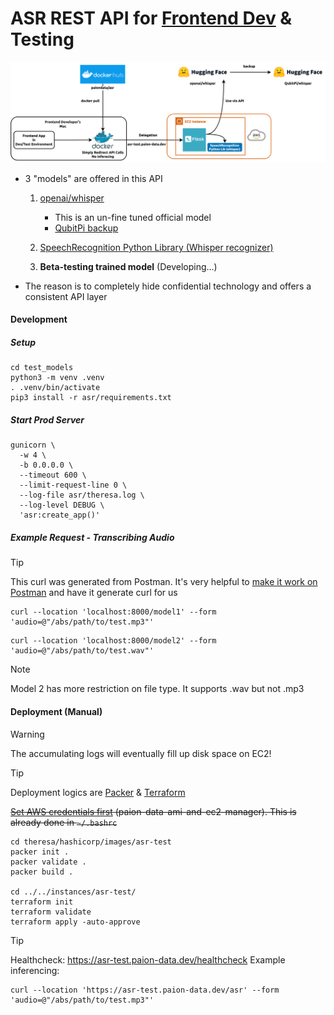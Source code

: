 ASR REST API for [Frontend Dev](https://github.com/paion-data/dental-llm-web-app) & Testing
===========================================================================================

![Error loading frontend-dev-design.png](../../img/frontend-dev-design.png)

- 3 "models" are offered in this API

  1. [openai/whisper](https://huggingface.co/spaces/openai/whisper)

     - This is an un-fine tuned official model
     - [QubitPi backup](https://huggingface.co/spaces/QubitPi/whisper)

  2. [SpeechRecognition Python Library (Whisper recognizer)](https://github.com/QubitPi/speech_recognition)
  3. **Beta-testing trained model** (Developing...)

- The reason is to completely hide confidential technology and offers a consistent API layer 

#### Development

##### Setup

```console
cd test_models
python3 -m venv .venv
. .venv/bin/activate
pip3 install -r asr/requirements.txt
```

##### Start Prod Server

```console
gunicorn \
  -w 4 \
  -b 0.0.0.0 \
  --timeout 600 \
  --limit-request-line 0 \
  --log-file asr/theresa.log \
  --log-level DEBUG \
  'asr:create_app()'
```

##### Example Request - Transcribing Audio

> [!TIP]
>
> This curl was generated from Postman. It's very helpful to
> [make it work on Postman](https://galaxyofai.com/how-to-send-audio-files-to-flask-api-using-postman/) and have it
> generate curl for us

```console
curl --location 'localhost:8000/model1' --form 'audio=@"/abs/path/to/test.mp3"'
```

```console
curl --location 'localhost:8000/model2' --form 'audio=@"/abs/path/to/test.wav"'
```

> [!NOTE]
> 
> Model 2 has more restriction on file type. It supports .wav but not .mp3

#### Deployment (Manual)

> [!WARNING]
> 
> The accumulating logs will eventually fill up disk space on EC2!

> [!TIP]
>
> Deployment logics are [Packer](../../hashicorp/images/asr-test) & [Terraform](../../hashicorp/instances/asr-test)

~~[Set AWS credentials first](https://developer.hashicorp.com/terraform/tutorials/aws-get-started/aws-build)
(paion-data-ami-and-ec2-manager). This is already done in `~/.bashrc`~~

```console
cd theresa/hashicorp/images/asr-test
packer init .
packer validate .
packer build .

cd ../../instances/asr-test/
terraform init
terraform validate
terraform apply -auto-approve
```

> [!TIP]
>
> Healthcheck: https://asr-test.paion-data.dev/healthcheck
> Example inferencing:
> 
> ```console
> curl --location 'https://asr-test.paion-data.dev/asr' --form 'audio=@"/abs/path/to/test.mp3"'
> ```
